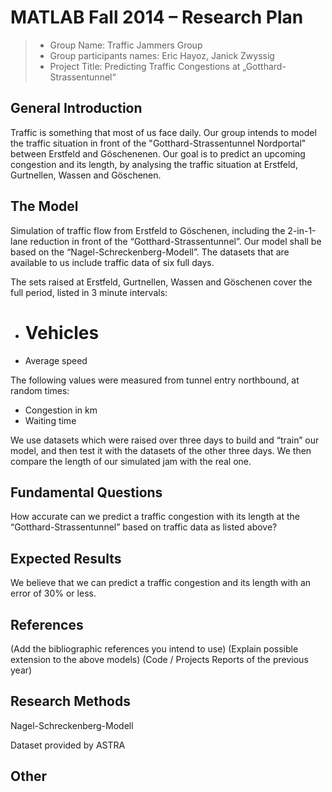 # MATLAB Fall 2014 – Research Plan

> * Group Name: Traffic Jammers Group
> * Group participants names: Eric Hayoz, Janick Zwyssig
> * Project Title: Predicting Traffic Congestions at „Gotthard-Strassentunnel“

## General Introduction

Traffic is something that most of us face daily. Our group intends to model the traffic situation in front of the "Gotthard-Strassentunnel Nordportal" between Erstfeld and Göschenenen. Our goal is to predict an upcoming congestion and its length, by analysing the traffic situation at Erstfeld, Gurtnellen, Wassen and Göschenen.

## The Model

Simulation of traffic flow from Erstfeld to Göschenen, including the 2-in-1-lane reduction in front of the “Gotthard-Strassentunnel”. Our model shall be based on the “Nagel-Schreckenberg-Modell”.
The datasets that are available to us include traffic data of six full days.

The sets raised at Erstfeld, Gurtnellen, Wassen and Göschenen cover the full period, listed in 3 minute intervals:

-	# Vehicles
-	Average speed

The following values were measured from tunnel entry northbound, at random times: 

-	Congestion in km
-	Waiting time

We use datasets which were raised over three days to build and “train” our model, and then test it with the datasets of the other three days. We then compare the length of our simulated jam with the real one.


## Fundamental Questions

How accurate can we predict a traffic congestion with its length at the “Gotthard-Strassentunnel” based on traffic data as listed above?

## Expected Results

We believe that we can predict a traffic congestion and its length with an error of 30% or less.


## References 

(Add the bibliographic references you intend to use)
(Explain possible extension to the above models)
(Code / Projects Reports of the previous year)


## Research Methods

Nagel-Schreckenberg-Modell

Dataset provided by ASTRA

## Other


